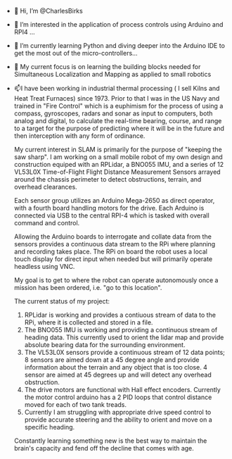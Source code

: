 - 👋 Hi, I’m @CharlesBirks   
- 👀 I’m interested in the application of process controls using Arduino and RPI4 ...
- 🌱 I’m currently learning Python and diving deeper into the Arduino IDE to get the most out of the micro-controllers...
- 💞️ My current focus is on learning the building blocks needed for Simultaneous Localization and Mapping as applied to small robotics
- 📫I have been working in industrial thermal processing ( I sell Kilns and Heat Treat Furnaces) since 1973. 
      Prior to that I was in the US Navy and trained in "Fire Control" which is a euphimism for the process of using 
      a compass, gyroscopes, radars and sonar as input to computers, both analog and digital, to calculate the real-time bearing, 
      course, and range to a target for the purpose of predicting where it will be in the future and then interception with any form of ordinance.
      
  My current interest in SLAM is primarily for the purpose of "keeping the saw sharp". I am working on a small mobile robot of my own design and construction
  equiped with an RPLidar, a BNO055 IMU, and a series of 12 VL53L0X Time-of-Flight Flight Distance Measurement Sensors arrayed around the chassis perimeter to detect 
  obstructions, terrain, and overhead clearances.
      
  Each sensor group utilizes an Arduino Mega-2650 as direct operator, with a fourth board handling motors for the drive. 
  Each Arduino is connected via USB to the central RPI-4 which is tasked with overall command and control.
      
  Allowing the Arduino boards to interrogate and collate data from the sensors provides a continuous data stream to the RPi where planning and recording
  takes place.  The RPi on board the robot uses a local touch display for direct input when needed but will primarily operate headless
  using VNC.
      
  My goal is to get to where the robot can operate autonomously once a mission has been ordered, i.e. "go to this location".
  
  The current status of my project:
  1. RPLidar is working and provides a contiuous stream of data to the RPi, where it is collected and stored in a file.
  2. The BNO055 IMU is working and providing a continuous stream of heading data. This currently used to orient the lidar map and provide absolute 
     bearing data for the surrounding environment.
  3. The VL53L0X sensors provide a continuous stream of 12 data points; 8 sensors are aimed down at a 45 degree angle and provide information about 
     the terrain and any object that is too close. 4 sensor are aimed at 45 degrees up and will detect any overhead obstruction.
  4. The drive motors are functional with Hall effect encoders. Currently the motor control arduino has a 2 PID loops that control distance moved for
     each of two tank treads.
  5. Currently I am struggling with appropriate drive speed control to provide accurate steering and the ability to orient and move on a specific heading.   
      
  Constantly learning something new is the best way to maintain the brain's capacity and fend off the decline that comes with age. 

<!---
CharlesBirks/CharlesBirks is a ✨ special ✨ repository because its `README.md` (this file) appears on your GitHub profile.
You can click the Preview link to take a look at your changes.
--->
